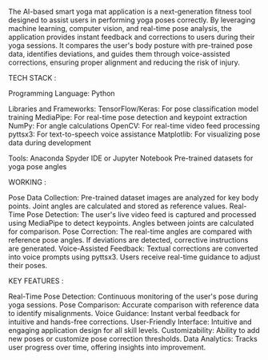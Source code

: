


The AI-based smart yoga mat application is a next-generation fitness tool designed to assist users in performing yoga poses correctly. By leveraging machine learning, computer vision, and real-time pose analysis, the application provides instant feedback and corrections to users during their yoga sessions. It compares the user's body posture with pre-trained pose data, identifies deviations, and guides them through voice-assisted corrections, ensuring proper alignment and reducing the risk of injury.

TECH STACK :

Programming Language: Python

Libraries and Frameworks:
TensorFlow/Keras: For pose classification model training
MediaPipe: For real-time pose detection and keypoint extraction
NumPy: For angle calculations
OpenCV: For real-time video feed processing
pyttsx3: For text-to-speech voice assistance
Matplotlib: For visualizing pose data during development

Tools:
Anaconda
Spyder IDE or Jupyter Notebook
Pre-trained datasets for yoga pose angles

WORKING :

Pose Data Collection:
Pre-trained dataset images are analyzed for key body points.
Joint angles are calculated and stored as reference values.
Real-Time Pose Detection:
The user's live video feed is captured and processed using MediaPipe to detect keypoints.
Angles between joints are calculated for comparison.
Pose Correction:
The real-time angles are compared with reference pose angles.
If deviations are detected, corrective instructions are generated.
Voice-Assisted Feedback:
Textual corrections are converted into voice prompts using pyttsx3.
Users receive real-time guidance to adjust their poses.

KEY FEATURES :

Real-Time Pose Detection: Continuous monitoring of the user's pose during yoga sessions.
Pose Comparison: Accurate comparison with reference data to identify misalignments.
Voice Guidance: Instant verbal feedback for intuitive and hands-free corrections.
User-Friendly Interface: Intuitive and engaging application design for all skill levels.
Customizability: Ability to add new poses or customize pose correction thresholds.
Data Analytics: Tracks user progress over time, offering insights into improvement.
